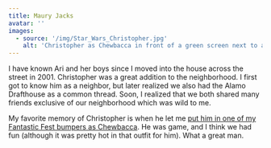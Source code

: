 ```yaml
---
title: Maury Jacks
avatar: ''
images:
  - source: '/img/Star_Wars_Christopher.jpg'
    alt: 'Christopher as Chewbacca in front of a green screen next to a kid being Princess Leia looking at him'
---
```


I have known Ari and her boys since I moved into the house across the street in 2001. Christopher was a great addition to the neighborhood. I first got to know him as a neighbor, but later realized we also had the Alamo Drafthouse as a common thread. Soon, I realized that we both shared many friends exclusive of our neighborhood which was wild to me.

My favorite memory of Christopher is when he let me [put him in one of my Fantastic Fest bumpers as Chewbacca](https://www.youtube.com/watch?v=V6Q_nlSULio). He was game, and I think we had fun (although it was pretty hot in that outfit for him). What a great man.
